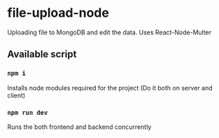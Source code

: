 # file-upload-node
Uploading file to MongoDB and edit the data.
Uses React-Node-Multer

## Available script

### `npm i`
Installs node modules required for the project (Do it both on server and client)

### `npm run dev`
Runs the both frontend and backend concurrently
